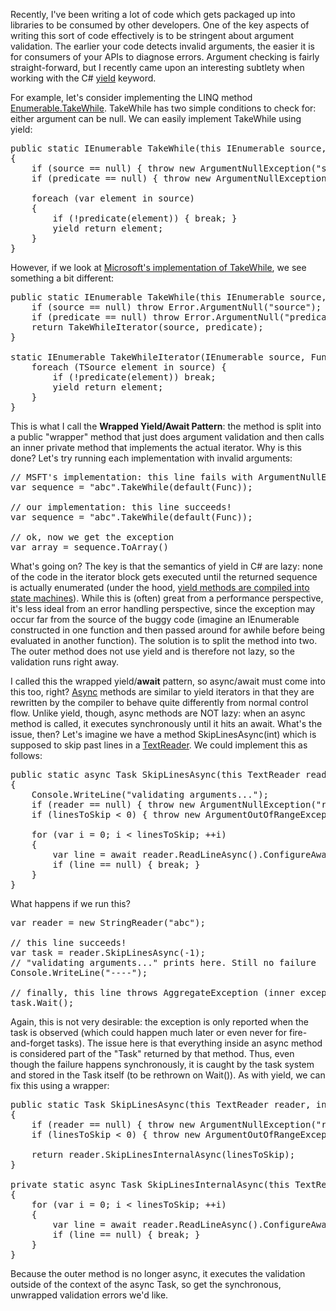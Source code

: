 Recently, I've been writing a lot of code which gets packaged up into libraries to be consumed by other developers. One of the key aspects of writing this sort of code effectively is to be stringent about argument validation. The earlier your code detects invalid arguments, the easier it is for consumers of your APIs to diagnose errors. Argument checking is fairly straight-forward, but I recently came upon an interesting subtlety when working with the C# <a href="http://msdn.microsoft.com/en-us/library/9k7k7cf0.aspx">yield</a> keyword. 

For example, let's consider implementing the LINQ method <a href="http://msdn.microsoft.com/en-us/library/vstudio/bb534804(v=vs.100).aspx">Enumerable.TakeWhile</a>. TakeWhile has two simple conditions to check for: either argument can be null. We can easily implement TakeWhile using yield:

<pre>
public static IEnumerable<TSource> TakeWhile<TSource>(this IEnumerable<TSource> source, Func<TSource, bool> predicate)
{
    if (source == null) { throw new ArgumentNullException("source"); }
	if (predicate == null) { throw new ArgumentNullException("predicate"); }
	
	foreach (var element in source) 
	{
		if (!predicate(element)) { break; }
		yield return element; 
	}
}
</pre>

However, if we look at <a href="http://referencesource.microsoft.com/#System.Core/System/Linq/Enumerable.cs,28936f7582207b50">Microsoft's implementation of TakeWhile</a>, we see something a bit different:

<pre>
public static IEnumerable<TSource> TakeWhile<TSource>(this IEnumerable<TSource> source, Func<TSource, bool> predicate) {
	if (source == null) throw Error.ArgumentNull("source");
	if (predicate == null) throw Error.ArgumentNull("predicate");
	return TakeWhileIterator<TSource>(source, predicate);
}

static IEnumerable<TSource> TakeWhileIterator<TSource>(IEnumerable<TSource> source, Func<TSource, bool> predicate) {
	foreach (TSource element in source) {
		if (!predicate(element)) break;
		yield return element;
	}
}
</pre>

This is what I call the <strong>Wrapped Yield/Await Pattern</strong>: the method is split into a public "wrapper" method that just does argument validation and then calls an inner private method that implements the actual iterator. Why is this done? Let's try running each implementation with invalid arguments:

<pre>
// MSFT's implementation: this line fails with ArgumentNullException
var sequence = "abc".TakeWhile(default(Func<char, bool>));

// our implementation: this line succeeds!
var sequence = "abc".TakeWhile(default(Func<char, bool>));

// ok, now we get the exception
var array = sequence.ToArray()
</pre>

What's going on? The key is that the semantics of yield in C# are lazy: none of the code in the iterator block gets executed until the returned sequence is actually enumerated (under the hood, <a href="http://csharpindepth.com/articles/chapter6/iteratorblockimplementation.aspx">yield methods are compiled into state machines</a>). While this is (often) great from a performance perspective, it's less ideal from an error handling perspective, since the exception may occur far from the source of the buggy code (imagine an IEnumerable constructed in one function and then passed around for awhile before being evaluated in another function). The solution is to split the method into two. The outer method does not use yield and is therefore not lazy, so the validation runs right away.

I called this the wrapped yield/<strong>await</strong> pattern, so async/await must come into this too, right? <a href="http://msdn.microsoft.com/en-us/library/hh191443.aspx">Async</a> methods are similar to yield iterators in that they are rewritten by the compiler to behave quite differently from normal control flow. Unlike yield, though, async methods are NOT lazy: when an async method is called, it executes synchronously until it hits an await. What's the issue, then? Let's imagine we have a method SkipLinesAsync(int) which is supposed to skip past lines in a <a href="http://msdn.microsoft.com/en-us/library/system.io.textreader%28v=vs.110%29.aspx">TextReader</a>. We could implement this as follows:

<pre>
public static async Task SkipLinesAsync(this TextReader reader, int linesToSkip)
{
	Console.WriteLine("validating arguments...");
	if (reader == null) { throw new ArgumentNullException("reader"); }
	if (linesToSkip < 0) { throw new ArgumentOutOfRangeException("linesToSkip"); }	
	
	for (var i = 0; i < linesToSkip; ++i)
	{
		var line = await reader.ReadLineAsync().ConfigureAwait(false);
		if (line == null) { break; }
	}
}
</pre>

What happens if we run this?

<pre>
var reader = new StringReader("abc");

// this line succeeds!
var task = reader.SkipLinesAsync(-1); 
// "validating arguments..." prints here. Still no failure
Console.WriteLine("----");

// finally, this line throws AggregateException (inner exception is ArgumentOutOfRangeException)
task.Wait();
</pre>

Again, this is not very desirable: the exception is only reported when the task is observed (which could happen much later or even never for fire-and-forget tasks). The issue here is that everything inside an async method is considered part of the "Task" returned by that method. Thus, even though the failure happens synchronously, it is caught by the task system and stored in the Task itself (to be rethrown on Wait()). As with yield, we can fix this using a wrapper:

<pre>
public static Task SkipLinesAsync(this TextReader reader, int linesToSkip)
{
	if (reader == null) { throw new ArgumentNullException("reader"); }
	if (linesToSkip < 0) { throw new ArgumentOutOfRangeException("linesToSkip"); }	
	
	return reader.SkipLinesInternalAsync(linesToSkip);
}

private static async Task SkipLinesInternalAsync(this TextReader reader, int linesToSkip)
{
	for (var i = 0; i < linesToSkip; ++i)
	{
		var line = await reader.ReadLineAsync().ConfigureAwait(false);
		if (line == null) { break; }
	}
}
</pre>

Because the outer method is no longer async, it executes the validation outside of the context of the async Task, so get the synchronous, unwrapped validation errors we'd like.